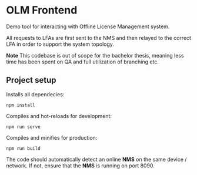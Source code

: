 # OLM Frontend
Demo tool for interacting with Offline License Management system.  

All requests to LFAs are first sent to the NMS and then relayed to the correct LFA in order to support the system topology.


**Note** This codebase is out of scope for the bachelor thesis, meaning less time has been spent on QA and full utilization of branching etc.
## Project setup
Installs all dependecies:
```
npm install
```

Compiles and hot-reloads for development:
```
npm run serve
```

Compiles and minifies for production:
```
npm run build
```

The code should automatically detect an online **NMS** on the same device / network. If not, ensure that the **NMS** is running on port 8090.